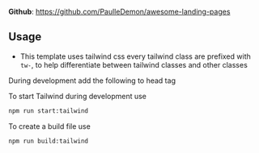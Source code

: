 **Github**: https://github.com/PaulleDemon/awesome-landing-pages

## Usage

- This template uses tailwind css every tailwind class are prefixed with `tw-`, to help differentiate
  between tailwind classes and other classes

During development add the following to head tag

To start Tailwind during development use

```html
npm run start:tailwind
```

To create a build file use

```html
npm run build:tailwind
```

